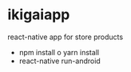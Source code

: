 # ikigaiapp
react-native app for store products

* npm install o yarn install
* react-native run-android
